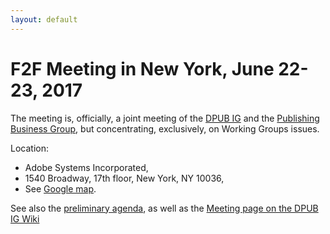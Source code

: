 ```yaml
---
layout: default
---
```


# F2F Meeting in New York, June 22-23, 2017

The meeting is, officially, a joint meeting of the [DPUB IG](https://www.w3.org/dpub/IG/) and the [Publishing Business Group](https://www.w3.org/publishing/groups/publ-bg/), but concentrating, exclusively, on Working Groups issues.

Location:
* Adobe Systems Incorporated,
* 1540 Broadway, 17th floor, New York, NY 10036,
* See [Google map](https://www.google.com/maps/place/1540+Broadway,+New+York,+NY+10036/@40.7575933,-73.9875012,17z/data=%214m5%213m4%211s0x89c25855a6e1d89b:0x23970bebb1d60849%218m2%213d40.7580769%214d-73.9848083).

See also the [preliminary agenda](https://docs.google.com/document/d/1J0VlZbMFj-33tfhZe0EK543NWFlx6dyDHauqkPwMeEI/edit), as well as the [Meeting page on the DPUB IG Wiki](https://www.w3.org/dpub/IG/wiki/June_2017_F2F)

